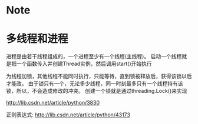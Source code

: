 # Note

# 多线程和进程
进程是由若干线程组成的，一个进程至少有一个线程(主线程)。 
启动一个线程就是把一个函数传入并创建Thread实例，然后调用start()开始执行


为线程加锁，其他线程不能同时执行，只能等待，直到锁被释放后，获得该锁以后才能改。
由于锁只有一个，无论多少线程，同一时刻最多只有一个线程持有该锁，所以，不会造成修改的冲突。
创建一个锁就是通过threading.Lock()来实现

http://lib.csdn.net/article/python/3830

正则表达式:
	http://lib.csdn.net/article/python/43173